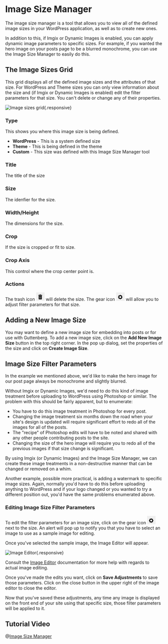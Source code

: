 # Image Size Manager
The image size manager is a tool that allows you to view all of the defined image sizes in your WordPress application, as well as to create new ones.

In addition to this, if Imgix or Dynamic Images is enabled, you can apply dynamic image parameters to specific sizes.  For example, if you wanted the hero image on your posts page to be a blurred monochrome, you can use the Image Size Manager to easily do this.

## The Image Sizes Grid
This grid displays all of the defined image sizes and the attributes of that size.  For WordPress and Theme sizes you can only view information about the size and (if Imgix or Dynamic Images is enabled) edit the filter parameters for that size.  You can't delete or change any of their properties.

![Image sizes grid](https://i.imgur.com/cE5K8dX.png){.responsive}

### Type
This shows you where this image size is being defined.

- **WordPress** - This is a system defined size
- **Theme** - This is being defined in the theme
- **Custom** - This size was defined with this Image Size Manager tool

### Title
The title of the size

### Size
The idenfier for the size.

### Width/Height
The dimensions for the size.

### Crop
If the size is cropped or fit to size.

### Crop Axis
This control where the crop center point is.

### Actions
The trash icon ![Trash](img/icon-ism-trash.png) will delete the size.  The gear icon ![Gear](img/icon-ism-gear.png) will allow you to adjust filter parameters for that size.


## Adding a New Image Size
You may want to define a new image size for embedding into posts or for use with Guttenberg.  To add a new image size, click on the **Add New Image Size** button in the top right corner.  In the pop up dialog, set the properties of the size and click on **Create Image Size**.

## Image Size Filter Parameters
In the example we mentioned above, we'd like to make the hero image for our post page always be monochrome and slightly blurred.

Without Imgix or Dynamic Images, we'd need to do this kind of image treatment before uploading to WordPress using Photoshop or similar.  The problem with this should be fairly apparent, but to enumerate:

- You have to do this image treatment in Photoshop for every post.
- Changing the image treatment six months down the road when your site's design is updated will require significant effort to redo all of the images for all of the posts.
- The "recipe" of Photoshop edits will have to be noted and shared with any other people contributing posts to the site.
- Changing the size of the hero image will require you to redo all of the previous images if that size change is significant.

By using Imgix (or Dynamic Images) and the Image Size Manager, we can create these image treatments in a non-destructive manner that can be changed or removed on a whim.

Another example, possible more practical, is adding a watermark to specific image sizes.  Again, normally you'd have to do this before uploading anything to WordPress and if your logo changed or you wanted to try a different position out, you'd have the same problems enumerated above.

### Editing Image Size Filter Parameters
To edit the filter parameters for an image size, click on the gear icon ![Gear](img/icon-ism-gear.png) next to the size.  An alert will pop up to notify you that you have to select an image to use as a sample image for editing.

Once you've selected the sample image, the Image Editor will appear.

![Image Editor](https://i.imgur.com/lADuasv.png){.responsive}

Consult the [Image Editor](image-editor.md) documentation for more help with regards to actual image editing.

Once you've made the edits you want, click on **Save Adjustments** to save those parameters.  Click on the close button in the upper right of the image editor to close the editor.

Now that you've saved these adjustments, any time any image is displayed on the front end of your site using that specific size, those filter parameters will be applied to it.

## Tutorial Video
@[Image Size Manager](https://www.youtube.com/watch?v=blFUKzOsbXs&t=1095s)

